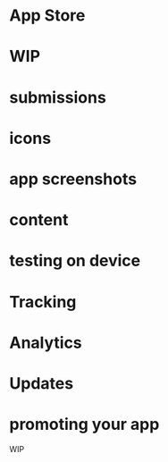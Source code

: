 
# App Store

# WIP

# submissions

# icons

# app screenshots

# content

# testing on device

# Tracking

# Analytics

# Updates

# promoting your app 


WIP